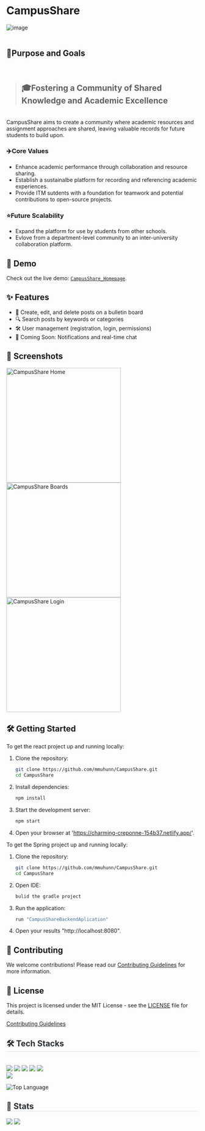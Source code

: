 # CampusShare
![image](https://github.com/user-attachments/assets/69040374-efe7-438d-9137-2b2ef9d4705e)
<br><br>

## 🥅Purpose and Goals
<br>

> ## 🎓**Fostering a Community of Shared Knowledge and Academic Excellence**
<br>
CampusShare aims to create a community where academic resources and assignment approaches are shared, leaving valuable records for future students to build upon.

### ✈️Core Values
- Enhance academic performance through collaboration and resource sharing.
- Establish a sustainalbe platform for recording and referencing academic experiences.
- Provide ITM sutdents with a foundation for teamwork and potential contributions to open-source projects.

### ⭐Future Scalability
- Expand the platform for use by students from other schools.
- Evlove from a department-level community to an inter-university collaboration platform.

## 🚀 Demo
Check out the live demo: [`CampusShare_Homepage`](https://charming-creponne-154b37.netlify.app/).

## ✨ Features
- 📝 Create, edit, and delete posts on a bulletin board
- 🔍 Search posts by keywords or categories
- 🛠️ User management (registration, login, permissions)
- 🌟 Coming Soon: Notifications and real-time chat

## 📸 Screenshots
<img src="https://github.com/user-attachments/assets/4e72468d-64a1-4313-9af0-e5358cbecfee" alt="CampusShare Home" width="300" />
<img src="https://github.com/user-attachments/assets/27166d74-db21-4421-80a6-ed8b103f7b34" alt="CampusShare Boards" width="300" />
<img src="https://github.com/user-attachments/assets/382ccfbe-61a2-4ae1-bbc7-012236904e85" alt="CampusShare Login" width="300" />




## 🛠️ Getting Started
To get the react project up and running locally:
1. Clone the repository:
    ```bash
    git clone https://github.com/mmuhunn/CampusShare.git
    cd CampusShare
    ```
2. Install dependencies:
    ```bash
    npm install
    ```
3. Start the development server:
    ```bash
    npm start
    ```
4. Open your browser at 'https://charming-creponne-154b37.netlify.app/'.

To get the Spring project up and running locally:
1. Clone the repository:
    ```bash
    git clone https://github.com/mmuhunn/CampusShare.git
    cd CampusShare
    ```
2. Open IDE:
    ```bash
    bulid the gradle project
    ```
3. Run the application:
    ```bash
    run "CampusShareBackendAplication"
    ```
4. Open your results "http://localhost:8080".

## 🤝 Contributing
We welcome contributions! Please read our [Contributing Guidelines](CONTRIBUTING.md) for more information.

## 📜 License
This project is licensed under the MIT License - see the [LICENSE](LICENSE) file for details.


[Contributing Guidelines](Contributing%20Guidelines.md)


<div style="text-align: left;">
    <h2 style="border-bottom: 1px solid #d8dee4; color: #282d33;"> 🛠️ Tech Stacks </h2> <br> 
    <div style="margin: ; text-align: left;" "text-align: left;"> <img src="https://img.shields.io/badge/Discord-5865F2?style=for-the-badge&logo=Discord&logoColor=white">
          <img src="https://img.shields.io/badge/Github-181717?style=for-the-badge&logo=Github&logoColor=white">
          <img src="https://img.shields.io/badge/Java-007396?style=for-the-badge&logo=Java&logoColor=white">
          <img src="https://img.shields.io/badge/Git-F05032?style=for-the-badge&logo=Git&logoColor=white">
          <img src="https://img.shields.io/badge/React-61DAFB?style=for-the-badge&logo=React&logoColor=white">
          <br/><img src="https://img.shields.io/badge/Spring-6DB33F?style=for-the-badge&logo=Spring&logoColor=white">
          </div>
    </div>
    
![Top Language](https://img.shields.io/github/languages/top/mmuhunn/CampusShare)
 
 <div style="text-align: left;"> 
    <h2 style="border-bottom: 1px solid #d8dee4; color: #282d33;"> 🏅 Stats </h2> <div style="text-align: left;"> <img src="https://github-readme-stats.vercel.app/api?username=mmuhunn&bg_color=180,000000,&title_color=000000&text_color=000000"
         /> <img src="https://github-readme-stats.vercel.app/api/top-langs/?username=mmuhunn&layout=compact&bg_color=180,000000,&title_color=000000&text_color=000000"
          /> </div> 
    </div>
    

